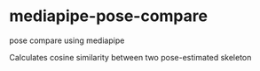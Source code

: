# mediapipe-pose-compare
pose compare using mediapipe

Calculates cosine similarity between two pose-estimated skeleton
